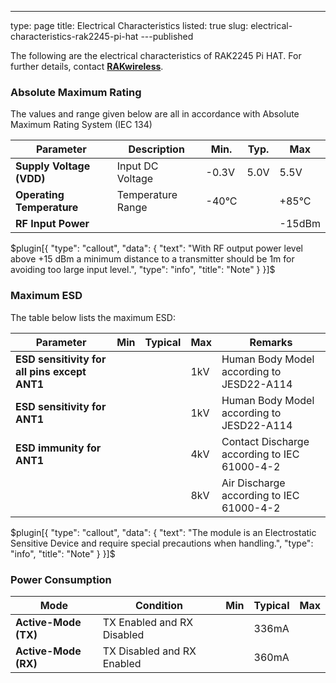 ---
type: page
title: Electrical Characteristics
listed: true
slug: electrical-characteristics-rak2245-pi-hat
---published

The following are the electrical characteristics of RAK2245 Pi HAT. For further details, contact [**RAKwireless**](mailto:fomi@rakwireless.com).

### Absolute Maximum Rating

The values and range given below are all in accordance with Absolute Maximum Rating System (IEC 134)

| **Parameter** | **Description** | **Min.** | **Typ.** | **Max** | 
| ---- | ---- | ---- | ---- | ---- | 
| **Supply Voltage (VDD)** | Input DC Voltage | -0.3V | 5.0V | 5.5V | 
| **Operating Temperature** | Temperature Range | -40°C |  | +85°C | 
| **RF Input Power** |  |  |  | -15dBm | 


$plugin[{
    "type": "callout",
    "data": {
        "text": "With RF output power level above +15 dBm a minimum distance to a transmitter should be 1m for avoiding too large input level.",
        "type": "info",
        "title": "Note"
    }
}]$

### Maximum ESD

The table below lists the maximum ESD:

| **Parameter** | **Min** | **Typical** | **Max** | **Remarks** | 
| ---- | ---- | ---- | ---- | ---- | 
| **ESD sensitivity for all pins except ANT1** |  |  | 1kV | Human Body Model according to JESD22-A114 | 
| **ESD sensitivity for ANT1** |  |  | 1kV | Human Body Model according to JESD22-A114 | 
| **ESD immunity for ANT1** |  |  | 4kV | Contact Discharge according to IEC 61000-4-2 | 
|  |  |  | 8kV | Air Discharge according to IEC 61000-4-2 | 


$plugin[{
    "type": "callout",
    "data": {
        "text": "The module is an Electrostatic Sensitive Device and require special precautions when handling.",
        "type": "info",
        "title": "Note"
    }
}]$

### Power Consumption

| **Mode** | **Condition** | **Min** | **Typical** | **Max** | 
| ---- | ---- | ---- | ---- | ---- | 
| **Active-Mode (TX)** | TX Enabled and RX Disabled |  | 336mA |  | 
| **Active-Mode (RX)** | TX Disabled and RX Enabled |  | 360mA |  | 


